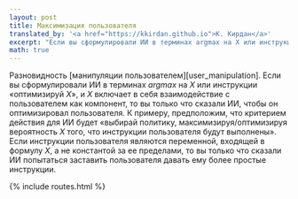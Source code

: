 ```yaml
---
layout: post
title: Максимизация пользователя
translated_by: '<a href="https://kkirdan.github.io">К. Кирдан</a>'
excerpt: "Если вы сформулировали ИИ в терминах argmax на X или инструкции «оптимизируй X», и X включает в себя взаимодействие с пользователем как компонент, то вы только что сказали ИИ, чтобы он оптимизировал пользователя. К примеру, предположим, что критерием действия для ИИ будет «выбирай политику, максимизируя/оптимизируя вероятность X того, что инструкции пользователя будут выполнены». Если инструкции пользователя являются переменной, входящей в формулу X, а не константой за ее пределами, то вы только что сказали ИИ попытаться заставить пользователя давать ему более простые инструкции."
math: true
---
```

Разновидность [манипуляции пользователем][user_manipulation]. Если вы сформулировали ИИ в терминах $argmax$ на $X$ или инструкции «оптимизируй $X$», и $X$ включает в себя взаимодействие с пользователем как компонент, то вы только что сказали ИИ, чтобы он оптимизировал пользователя. К примеру, предположим, что критерием действия для ИИ будет «выбирай политику, максимизируя/оптимизируя вероятность $X$ того, что инструкции пользователя будут выполнены». Если инструкции пользователя являются переменной, входящей в формулу $X$, а не константой за ее пределами, то вы только что сказали ИИ попытаться заставить пользователя давать ему более простые инструкции.

{% include routes.html %}
